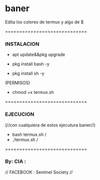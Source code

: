 # baner
Edita los colores de termux y algo de $

=============================
### INSTALACION ### 

- apt update&&pkg upgrade

- pkg install bash -y

- pkg install sh -y

(PERMISOS)
- chmod +x termux.sh

=============================

### EJECUCION ###

(//con cualquiera de estos ejecutura baner//)

- bash termux.sh /
- ./termux.sh /


=============================


### By: CIA : 
// FACEBOOK : Sentinel Society //
